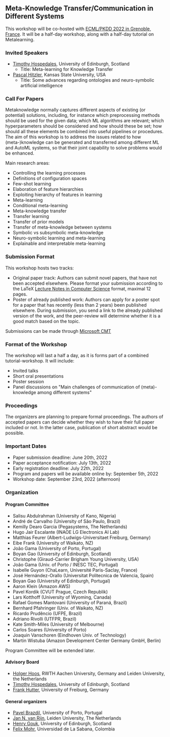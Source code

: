 ## Meta-Knowledge Transfer/Communication in Different Systems
This workshop will be co-hosted with [ECML/PKDD 2022 in Grenoble, France](https://2022.ecmlpkdd.org/). It will be a half-day workshop, along with a half-day tutorial on Metalearning. 

### Invited Speakers
* [Timothy Hospedales](https://homepages.inf.ed.ac.uk/thospeda/), University of Edinburgh, Scotland
  * Title: Meta-learning for Knowledge Transfer
* [Pascal Hitzler](https://people.cs.ksu.edu/~hitzler/), Kansas State University, USA
  * Title: Some advances regarding ontologies and neuro-symbolic artificial intelligence

### Call For Papers
Metaknowledge normally captures different aspects of existing (or potential) solutions, including, for instance which preprocessing methods should be used for the given data; which ML algorithms are relevant; which hyperparameters should be considered and how should these be set; how should all these elements be combined into useful pipelines or procedures. The aim of this workshop is to address the issues related to how (meta-)knowledge can be generated and transferred among different ML and AutoML systems, so that their joint capability to solve problems would be enhanced.

Main research areas:

* Controlling the learning processes
* Definitions of configuration spaces
* Few-shot learning
* Elaboration of feature hierarchies
* Exploiting hierarchy of features in learning
* Meta-learning
* Conditional meta-learning
* Meta-knowledge transfer
* Transfer learning
* Transfer of prior models
* Transfer of meta-knowledge between systems
* Symbolic vs subsymbolic meta-knowledge
* Neuro-symbolic learning and meta-learning
* Explainable and interpretable meta-learning

### Submission Format

This workshop hosts two tracks:

* Original paper track: Authors can submit novel papers, that have not been accepted elsewhere. Please format your submission according to the LaTeX [Lecture Notes in Computer Science](https://www.springer.com/gp/computer-science/lncs) format, maximal 12 pages.
* Poster of already published work: Authors can apply for a poster spot for a paper that has recently (less than 2 years) been published elsewhere. During submission, you send a link to the already published version of the work, and the peer-review will determine whether it is a good match based on the topic. 

Submissions can be made through [Microsoft CMT](https://cmt3.research.microsoft.com/METALEARNING2022/)

### Format of the Workshop

The workshop will last a half a day, as it is forms part of a combined tutorial-workshop. It will include: 

* Invited talks
* Short oral presentations
* Poster session 
* Panel discussions on "Main challenges of communication of (meta)-knowledge among different systems"

### Proceedings

The organizers are planning to prepare formal proceedings. The authors of accepted papers can decide whether they wish to have their full paper included or not. In the latter case, publication of short abstract would be possible.

### Important Dates

* Paper submission deadline: June 20th, 2022
* Paper acceptance notification: July 13th, 2022
* Early registration deadline: July 22th, 2022
* Program and papers will be available online by: September 5th, 2022
* Workshop date: September 23rd, 2022 (afternoon)

### Organization

#### Program Committee

* Salisu Abdulrahman	(University of Kano, Nigeria)
* André de Carvalho	(University of São Paulo, Brazil)
* Kemilly Dearo Garcia	(Pegasystems, The Netherlands)
* Hugo Jair Escalante	(INAOE LG Electronics AI Lab)
* Matthias Feurer (Albert-Ludwigs-Universitaet Freiburg, Germany)
* Eibe Frank (University of Waikato, NZ)
* João Gama	(University of Porto, Portugal)
* Boyan Gao	(University of Edinburgh, Scotland)
* Christophe (Giraud-Carrier 	Brigham Young University, USA)
* João Gama	(Univ. of Porto / INESC TEC, Portugal)
* Isabelle Guyon	(ChaLearn, Université Paris-Saclay, France)
* José Hernández-Orallo	(Universitat Politecnica de Valencia, Spain)
* Boyan Gao	(University of Edinburgh, Portugal)
* Aaron Klein	(Amazon AWS)
* Pavel Kordik	(CVUT Prague, Czech Republik)
* Lars Kotthoff	(University of Wyoming, Canada)
* Rafael Gomes Mantovani	(University of Paraná, Brazil)
* Bernhard Pfahringer	(Univ. of Waikato, NZ)
* Ricardo Prudêncio	(UFPE, Brazil)
* Adriano Rivolli	(UTFPR, Brazil)
* Kate Smith-Miles	(University of Melbourne)
* Carlos Soares	(University of Porto)
* Joaquin Vanschoren (Eindhoven Univ. of Technology)
* Martin Wistuba	(Amazon Development Center Germany GmbH, Berlin)

Program Committee will be extended later.

#### Advisory Board
* [Holger Hoos](https://hoos.ca/), RWTH Aachen University, Germany and Leiden University, the Netherlands
* [Timothy Hospedales](https://homepages.inf.ed.ac.uk/thospeda/), University of Edinburgh, Scotland
* [Frank Hutter](https://ml.informatik.uni-freiburg.de/profile/hutter/), University of Freiburg, Germany

#### General organizers
* [Pavel Brazdil](http://www.liaad.up.pt/area/pbrazdil/pavel-brazdil), University of Porto, Portugal
* [Jan N. van Rijn](https://www.universiteitleiden.nl/en/staffmembers/jan-van-rijn), Leiden University, The Netherlands
* [Henry Gouk](https://www.henrygouk.com/), University of Edinburgh, Scotland 
* [Felix Mohr](https://www.linkedin.com/in/felix-mohr-83464a220/), Universidad de La Sabana, Colombia
